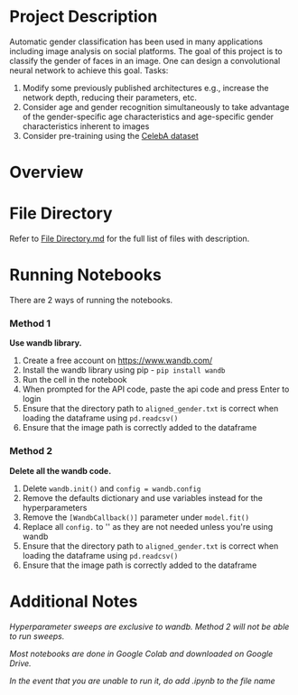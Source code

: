 # Project Description
Automatic gender classification has been used in many applications including image analysis on social platforms. The goal of this project is to classify the gender of faces in an image. One can design a convolutional neural network to achieve this goal. Tasks:
1. Modify some previously published architectures e.g., increase the network depth, reducing their parameters, etc.
2. Consider age and gender recognition simultaneously to take advantage of the gender-specific age characteristics and age-specific gender characteristics inherent to images
3. Consider pre-training using the [CelebA dataset](http://mmlab.ie.cuhk.edu.hk/projects/CelebA.html)
# Overview



# File Directory
Refer to [File Directory.md](https://github.com/Todayisagreatday/CZ4042-Neural-Nets/blob/main/Neural%20Networks/NN%20Project/File%20Directory.md) for the full list of files with description.

# Running Notebooks
There are 2 ways of running the notebooks. 

### Method 1
**Use wandb library.**
1. Create a free account on https://www.wandb.com/
2. Install the wandb library using pip - ```pip install wandb```
3. Run the cell in the notebook
4. When prompted for the API code, paste the api code and press Enter to login
5. Ensure that the directory path to ```aligned_gender.txt``` is correct when loading the dataframe using ```pd.readcsv()```
6. Ensure that the image path is correctly added to the dataframe

### Method 2 
**Delete all the wandb code.**
1. Delete ```wandb.init()``` and ```config = wandb.config```
2. Remove the defaults dictionary and use variables instead for the hyperparameters
3. Remove the ```[WandbCallback()]``` parameter under ```model.fit()```
4. Replace all ```config.``` to '' as they are not needed unless you're using wandb
5. Ensure that the directory path to ```aligned_gender.txt``` is correct when loading the dataframe using ```pd.readcsv()```
6. Ensure that the image path is correctly added to the dataframe

# Additional Notes
*Hyperparameter sweeps are exclusive to wandb. Method 2 will not be able to run sweeps.* 

*Most notebooks are done in Google Colab and downloaded on Google Drive.* 

*In the event that you are unable to run it, do add .ipynb to the file name*
